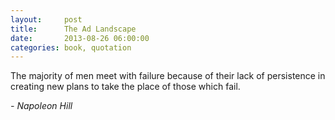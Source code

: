 ```yaml
---
layout:     post
title:      The Ad Landscape
date:       2013-08-26 06:00:00
categories: book, quotation
---
```


The majority of men meet with failure because of their lack of persistence in creating new plans to take the place of those which fail.

*- Napoleon Hill*